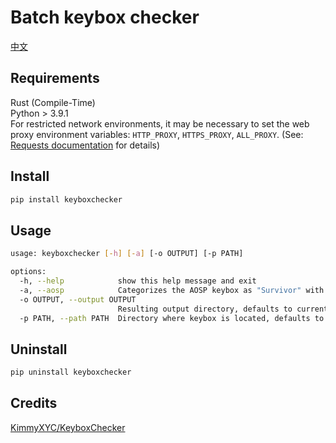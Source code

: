 # Batch keybox checker
[中文](docs/README.zh-CN.md)
## Requirements
Rust (Compile-Time)  
Python > 3.9.1  
For restricted network environments, it may be necessary to set the web proxy environment variables:  `HTTP_PROXY`, `HTTPS_PROXY`, `ALL_PROXY`. (See: [Requests documentation](https://requests.readthedocs.io/en/latest/user/advanced/#proxies) for details)

## Install
```bash
pip install keyboxchecker
```

## Usage
```bash
usage: keyboxchecker [-h] [-a] [-o OUTPUT] [-p PATH]

options:
  -h, --help            show this help message and exit
  -a, --aosp            Categorizes the AOSP keybox as "Survivor" with a default value of "False"
  -o OUTPUT, --output OUTPUT
                        Resulting output directory, defaults to current Directory
  -p PATH, --path PATH  Directory where keybox is located, defaults to current directory
```

## Uninstall
```bash
pip uninstall keyboxchecker
```

## Credits
[KimmyXYC/KeyboxChecker](https://github.com/KimmyXYC/KeyboxChecker)
